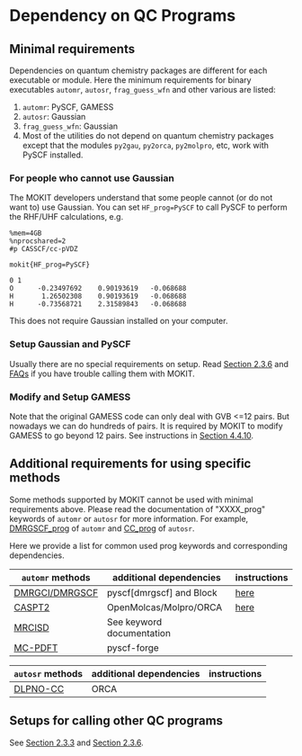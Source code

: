 # Dependency on QC Programs

## Minimal requirements

Dependencies on quantum chemistry packages are different for each executable or module. Here the minimum requirements for binary executables `automr`, `autosr`, `frag_guess_wfn` and other various are listed:
1. `automr`: PySCF, GAMESS
2. `autosr`: Gaussian
3. `frag_guess_wfn`: Gaussian
4. Most of the utilities do not depend on quantum chemistry packages except that the modules `py2gau`, `py2orca`, `py2molpro`, etc, work with PySCF installed.


### For people who cannot use Gaussian

The MOKIT developers understand that some people cannot (or do not want to) use Gaussian. You can set `HF_prog=PySCF` to call PySCF to perform the RHF/UHF calculations, e.g.
```
%mem=4GB
%nprocshared=2
#p CASSCF/cc-pVDZ

mokit{HF_prog=PySCF}

0 1
O      -0.23497692    0.90193619   -0.068688
H       1.26502308    0.90193619   -0.068688
H      -0.73568721    2.31589843   -0.068688

```
This does not require Gaussian installed on your computer.


### Setup Gaussian and PySCF

Usually there are no special requirements on setup. Read [Section 2.3.6](./chap2-3.md#236-notes-on-quantum-chemistry-packages) and [FAQs](./chap_appdx.md#a1-frequently-asked-questions-faq) if you have trouble calling them with MOKIT.


### Modify and Setup GAMESS

Note that the original GAMESS code can only deal with GVB <=12 pairs. But nowadays we can do hundreds of pairs. It is required by MOKIT to modify GAMESS to go beyond 12 pairs. See instructions in [Section 4.4.10](./chap4-4.md#4410-gvb_prog).

## Additional requirements for using specific methods

Some methods supported by MOKIT cannot be used with minimal requirements above. Please read the documentation of "XXXX_prog" keywords of `automr` or `autosr` for more information. For example, [DMRGSCF_prog](./chap4-4.md#4414-dmrgscf_prog) of `automr` and [CC_prog](./chap4-7.md#cc_prog) of `autosr`. 

Here we provide a list for common used prog keywords and corresponding dependencies.

| `automr` methods | additional dependencies | instructions |
| --- | --- | --- |
| [DMRGCI/DMRGSCF](./chap4-4.md#4414-dmrgscf_prog) | pyscf[dmrgscf] and Block | [here](./chap2-3.md#installation-tips-and-instructions) |
| [CASPT2](./chap4-4.md#4415-caspt2_prog) | OpenMolcas/Molpro/ORCA | [here](./chap2-3.md#installation-tips-and-instructions) |
| [MRCISD](./chap4-4.md#4417-mrcisd_prog) | See keyword documentation | |
| [MC-PDFT](./chap4-4.md#4420-mcpdft_prog) | pyscf-forge | |


| `autosr` methods | additional dependencies | instructions |
| --- | --- | --- |
| [DLPNO-CC](./chap4-7.md#cc_prog) | ORCA | |

## Setups for calling other QC programs

See [Section 2.3.3](./chap2-3.md#233-environment-variables) and [Section 2.3.6](./chap2-3.md#236-notes-on-quantum-chemistry-packages).


